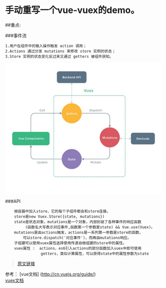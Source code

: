 # 手动重写一个vue-vuex的demo。

##重点:

###事件流
```
1.用户在组件中的输入操作触发 action 调用；
2.Actions 通过分发 mutations 来修改 store 实例的状态；
3.Store 实例的状态变化反过来又通过 getters 被组件获知。
```

![vuex事件流](dataflow.jpg)

###API
```
    根容器中加入store，它的每个子组件都会和store连接。
    store是new Vuex.Store({state, mutations})
    state是状态对象，mutations是一个对象，内部封装了各种事件的响应函数
         (函数名大写表示对应事件,函数第一个参数是state) && Vue.use(Vuex)。
    mutations是由actions触发，actions是一系列第一参数是store的函数，
        可以store.dispatch('对应事件')，而再由mutations响应。
    子组建可以使用vuex属性选择使用传递自根组建的store中的属性。
    vuex属性 :  actions，es6引入actions的部分函数加入vuex中即可使用
                getters，类似计算属性，可以获得state中的属性参数为state
```



>[原文链接](https://segmentfault.com/a/1190000005015164)

参考：
[vue文档] (http://cn.vuejs.org/guide/)
<br/>
[vuex文档](http://vuex.vuejs.org/zh-cn/index.html)